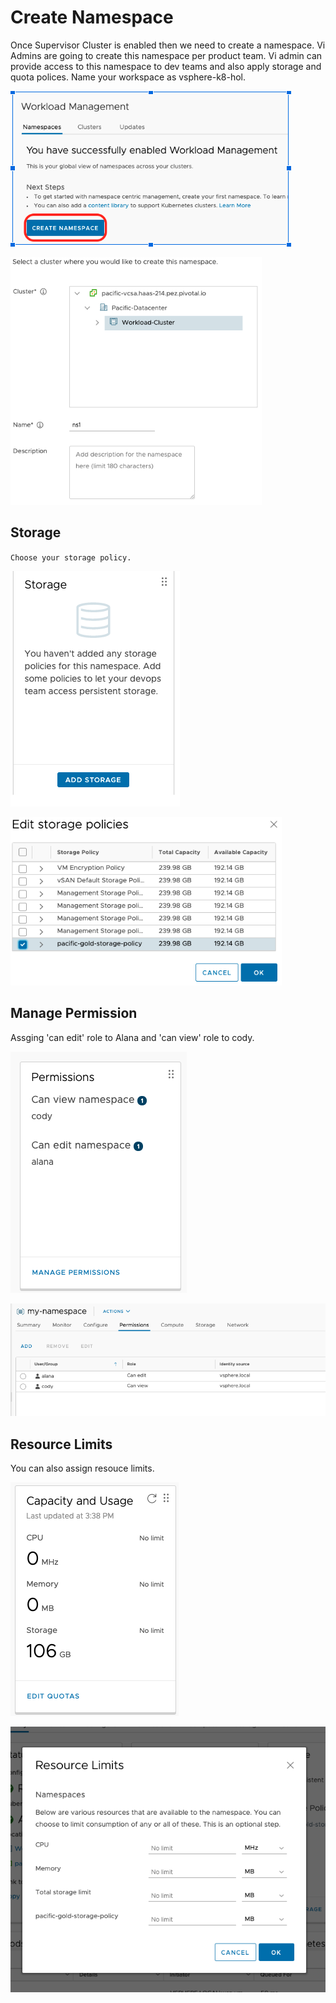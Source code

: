 # Create Namespace

Once Supervisor Cluster is enabled then we need to create a namespace. Vi Admins are going to create this namespace per product team. Vi admin can provide access to this namespace to dev teams and also apply storage and quota polices. Name your workspace as vsphere-k8-hol.


![](../.././images/namespace1.png)

![](../.././images/namespace2.png)

## Storage

`Choose your storage policy.`

![](../.././images/namespace3.png)

![](../.././images/namespace4.png)

## Manage Permission

Assging 'can edit' role to Alana and 'can view' role to cody.

![](../.././images/permission1.png) 

![](../.././images/permission2.png)

## Resource Limits

You can also assign resouce limits.

![](../.././images/resource1.png)

![](../.././images/resource2.png)